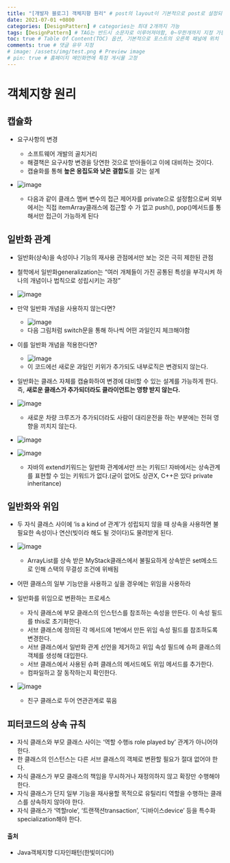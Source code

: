 ```yaml
---
title: "[개발자 블로그] 객체지향 원리" # post의 layout이 기본적으로 post로 설정되어있어서 Front Matter에 따로 layout변수를 만들어 주지 않아도 됨
date: 2021-07-01 +0800
categories: [DesignPattern] # categories는 최대 2개까지 가능
tags: [DesignPattern] # TAG는 반드시 소문자로 이루어져야함, 0~무한개까지 지정 가능
toc: true # Table Of Content(TOC) 옵션, 기본적으로 포스트의 오른쪽 패널에 위치
comments: true # 댓글 유무 지정
# image: /assets/img/test.png # Preview image
# pin: true # 홈페이지 메인화면에 특정 게시물 고정
---
```


# 객체지향 원리

## 캡슐화
- 요구사항의 변경
    - 소프트웨어 개발의 골치거리 
    - 해결책은 요구사항 변경을 당연한 것으로 받아들이고 이에 대비하는 것이다.
    - 캡슐화를 통해 <b>높은 응집도와 낮은 결합도</b>를 갖는 설계

- ![image](https://user-images.githubusercontent.com/44339530/109755802-0805ca80-7c2a-11eb-8e61-322096f80fa2.png)<br>
    - 다음과 같이 클래스 멤버 변수의 접근 제어자를 private으로 설정함으로써 외부에서는 직접 itemArray클래스에 접근할 수 가 없고 push(), pop()메서드를 통해서만 접근이 가능하게 된다

## 일반화 관계
- 일반화(상속)을 속성이나 기능의 재사용 관점에서만 보는 것은 극히 제한된 관점
- 철학에서 일반화generalization는 “여러 개체들이 가진 공통된 특성을 부각시켜 하나의 개념이나 법칙으로 성립시키는 과정”<br>
- ![image](https://user-images.githubusercontent.com/44339530/109756056-8498a900-7c2a-11eb-9c94-5d8557473942.png)<br>
- 만약 일반화 개념을 사용하지 않는다면?<br>
    - ![image](https://user-images.githubusercontent.com/44339530/109756318-10123a00-7c2b-11eb-9970-e6b8f045aa3c.png)<br>
    - 다음 그림처럼 switch문을 통해 하나씩 어떤 과일인지 체크해야함

- 이를 일반화 개념을 적용한다면?
    - ![image](https://user-images.githubusercontent.com/44339530/109756439-4f408b00-7c2b-11eb-9d38-7cc3bfa78987.png)<br>
    - 이 코드에선 새로운 과일인 키위가 추가되도 내부로직은 변경되지 않는다.

- 일반화는 클래스 자체를 캡슐화하여 변경에 대비할 수 있는 설계를 가능하게 한다. 즉, <b>새로운 클래스가 추가되더라도 클라이언트는 영향 받지 않는다.</b>
- ![image](https://user-images.githubusercontent.com/44339530/109756553-7eef9300-7c2b-11eb-8273-17fcd0e78d36.png)
    - 새로운 차량 크루즈가 추가되더라도 사람이 대리운전을 하는 부분에는 전혀 영향을 끼치지 않는다.<br>
- ![image](https://user-images.githubusercontent.com/44339530/109756867-0f2dd800-7c2c-11eb-85bd-e9efad6369a7.png)<br>
- ![image](https://user-images.githubusercontent.com/44339530/109756877-1523b900-7c2c-11eb-8389-e8942de0a1b1.png)<br>
    - 자바의 extend키워드는 일반화 관계에서만 쓰는 키워드! 자바에서는 상속관계를 표현할 수 있는 키워드가 없다.(굳이 없어도 상관X, C++은 있다 private inheritance)

## 일반화와 위임
- 두 자식 클래스 사이에 ‘is a kind of 관계’가 성립되지 않을 때 상속을 사용하면 불필요한 속성이나 연산(빚이라 해도 될 것이다)도 물려받게 된다.
- ![image](https://user-images.githubusercontent.com/44339530/109757103-7b104080-7c2c-11eb-97cd-f9c6b8a337fb.png)
    - ArrayList를 상속 받은 MyStack클래스에서 불필요하게 상속받은 set메소드로 인해 스택의 무결성 조건에 위배됨

- 어떤 클래스의 일부 기능만을 사용하고 싶을 경우에는 위임을 사용하라
- 일반화를 위임으로 변환하는 프로세스
    - 자식 클래스에 부모 클래스의 인스턴스를 참조하는 속성을 만든다. 이 속성 필드를 this로 초기화한다.
    - 서브 클래스에 정의된 각 메서드에 1번에서 만든 위임 속성 필드를 참조하도록 변경한다.
    - 서브 클래스에서 일반화 관계 선언을 제거하고 위임 속성 필드에 슈퍼 클래스의 객체를 생성해 대입한다.
    - 서브 클래스에서 사용된 슈퍼 클래스의 메서드에도 위임 메서드를 추가한다.
    - 컴파일하고 잘 동작하는지 확인한다.

- ![image](https://user-images.githubusercontent.com/44339530/109757322-e2c68b80-7c2c-11eb-8383-781992c5ab16.png)<br>
    - 친구 클래스로 두어 연관관계로 묶음

## 피터코드의 상속 규칙
- 자식 클래스와 부모 클래스 사이는 ‘역할 수행is role played by’ 관계가 아니어야 한다.
- 한 클래스의 인스턴스는 다른 서브 클래스의 객체로 변환할 필요가 절대 없어야 한다.
- 자식 클래스가 부모 클래스의 책임을 무시하거나 재정의하지 않고 확장만 수행해야 한다.
- 자식 클래스가 단지 일부 기능을 재사용할 목적으로 유틸리티 역할을 수행하는 클래스를 상속하지 않아야 한다.
- 자식 클래스가 ‘역할role’, ‘트랜잭션transaction’, ‘디바이스device’ 등을 특수화specialization해야 한다.

#### 출처
- Java객체지향 디자인패턴(한빛미디어)